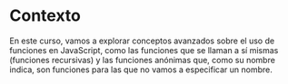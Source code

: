 # Contexto
En este curso, vamos a explorar conceptos avanzados sobre el uso de funciones en JavaScript, como las funciones que se llaman a sí mismas (funciones recursivas) y las funciones anónimas que, como su nombre indica, son funciones para las que no vamos a especificar un nombre.